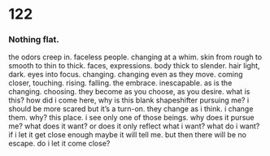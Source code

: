 # 122

### Nothing flat.

the odors creep in. faceless people. changing at a whim. skin from rough to smooth to thin to thick. faces, expressions. body thick to slender. hair light, dark. eyes into focus. changing. changing even as they move. coming closer, touching. rising. falling. the embrace. inescapable. as is the changing. choosing. they become as you choose, as you desire. what is this? how did i come here, why is this blank shapeshifter pursuing me? i should be more scared but it’s a turn-on. they change as i think. i change them. why? this place. i see only one of those beings. why does it pursue me? what does it want? or does it only reflect what i want? what do i want? if i let it get close enough maybe it will tell me. but then there will be no escape. do i let it come close? 